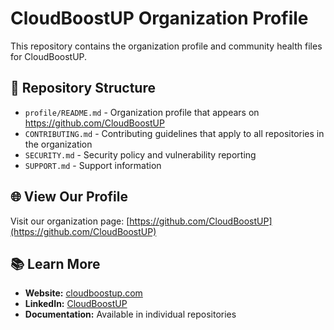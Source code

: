 ﻿# CloudBoostUP Organization Profile

This repository contains the organization profile and community health files for CloudBoostUP.

## 📁 Repository Structure

- `profile/README.md` - Organization profile that appears on https://github.com/CloudBoostUP
- `CONTRIBUTING.md` - Contributing guidelines that apply to all repositories in the organization
- `SECURITY.md` - Security policy and vulnerability reporting
- `SUPPORT.md` - Support information

## 🌐 View Our Profile

Visit our organization page: [https://github.com/CloudBoostUP](https://github.com/CloudBoostUP)

## 📚 Learn More

- **Website:** [cloudboostup.com](https://cloudboostup.com)
- **LinkedIn:** [CloudBoostUP](https://www.linkedin.com/company/cloudboostup)
- **Documentation:** Available in individual repositories
